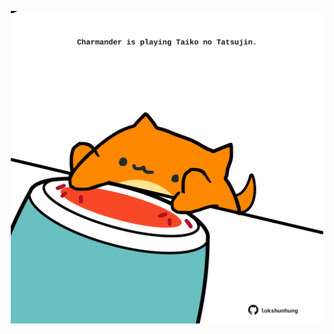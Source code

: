 <!-- built at 12/01/2023, 12:01:25 UTC -->
<p align="center">
  <img width="500" height="500" src="./ReadmeImage.svg">
</p>
